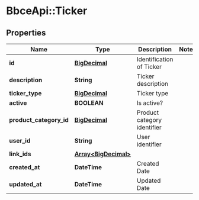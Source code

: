 # BbceApi::Ticker

## Properties
Name | Type | Description | Notes
------------ | ------------- | ------------- | -------------
**id** | [**BigDecimal**](BigDecimal.md) | Identification of Ticker | 
**description** | **String** | Ticker description | 
**ticker_type** | [**BigDecimal**](BigDecimal.md) | Ticker type | 
**active** | **BOOLEAN** | Is active? | 
**product_category_id** | [**BigDecimal**](BigDecimal.md) | Product category identifier | 
**user_id** | **String** | User identifier | 
**link_ids** | [**Array&lt;BigDecimal&gt;**](BigDecimal.md) |  | 
**created_at** | **DateTime** | Created Date | 
**updated_at** | **DateTime** | Updated Date | 

